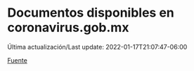 # Documentos disponibles en coronavirus.gob.mx

Última actualización/Last update: 2022-01-17T21:07:47-06:00

 [Fuente](https://coronavirus.gob.mx/)

